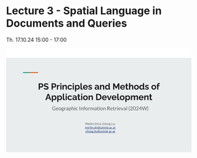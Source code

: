 # Lecture 3 - Spatial Language in Documents and Queries
Th. 17.10.24 15:00 - 17:00

[![Google Slides](../figs/preface.png)]()